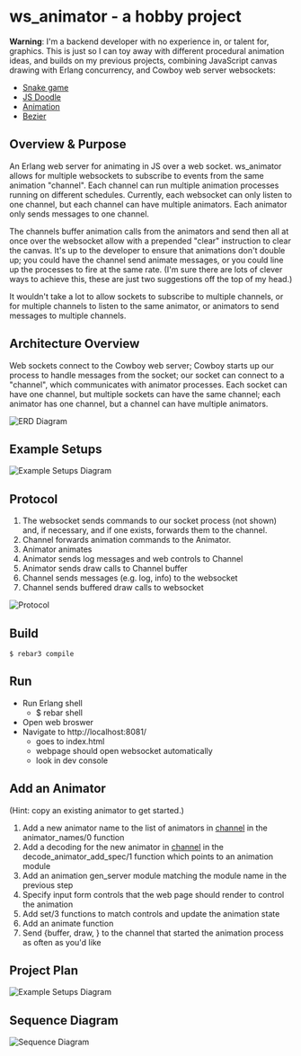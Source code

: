 ws_animator - a hobby project
=====
**Warning**: I'm a backend developer with no experience in, or talent for, graphics. This is just so I can toy away with different procedural animation ideas, and builds on my previous projects, combining JavaScript canvas drawing with Erlang concurrency, and Cowboy web server websockets:
- [Snake game](https://github.com/cwmaguire/snake_game)
- [JS Doodle](https://github.com/cwmaguire/js_doodle)
- [Animation](https://github.com/cwmaguire/animation)
- [Bezier](https://github.com/cwmaguire/bezier)

Overview & Purpose
-----
An Erlang web server for animating in JS over a web socket. ws_animator allows for multiple websockets to subscribe to events from the same animation "channel". Each channel can run multiple animation processes running on different schedules. Currently, each websocket can only listen to one channel, but each channel can have multiple animators. Each animator only sends messages to one channel.

The channels buffer animation calls from the animators and send then all at once over the websocket allow with a prepended "clear" instruction to clear the canvas. It's up to the developer to ensure that animations don't double up; you could have the channel send animate messages, or you could line up the processes to fire at the same rate. (I'm sure there are lots of clever ways to achieve this, these are just two suggestions off the top of my head.)

It wouldn't take a lot to allow sockets to subscribe to multiple channels, or for multiple channels to listen to the same animator, or animators to send messages to multiple channels.

Architecture Overview
-----
Web sockets connect to the Cowboy web server; Cowboy starts up our process to handle messages from the socket; our socket can connect to a "channel", which communicates with animator processes. Each socket can have one channel, but multiple sockets can have the same channel; each animator has one channel, but a channel can have multiple animators.

![ERD Diagram](doc/ws_animate_erd_2025-02-10.drawio.png "ERD")

Example Setups
----
![Example Setups Diagram](doc/ws_animate_erd_examples_2025-02-10.drawio.png "Example Setups")

Protocol
-----
1. The websocket sends commands to our socket process (not shown) and, if necessary, and if one exists, forwards them to the channel.
1. Channel forwards animation commands to the Animator.
1. Animator animates
1. Animator sends log messages and web controls to Channel
1. Animator sends draw calls to Channel buffer
2. Channel sends messages (e.g. log, info) to the websocket
1. Channel sends buffered draw calls to websocket
 
![Protocol](doc/ws_animate_protocol_2025-02-10.drawio.png "Protocol")

Build
-----

    $ rebar3 compile

Run
-----

- Run Erlang shell
  - $ rebar shell
- Open web broswer
- Navigate to http://localhost:8081/
  - goes to index.html
  - webpage should open websocket automatically
  - look in dev console
 
Add an Animator
-----
(Hint: copy an existing animator to get started.)
1. Add a new animator name to the list of animators in [channel](src/ws_anim_channel.erl) in the animator_names/0 function
2. Add a decoding for the new animator in [channel](src/ws_anim_channel.erl) in the decode_animator_add_spec/1 function which points to an animation module
3. Add an animation gen_server module matching the module name in the previous step
4. Specify input form controls that the web page should render to control the animation
5. Add set/3 functions to match controls and update the animation state
6. Add an animate function
7. Send {buffer, draw, <JSON>} to the channel that started the animation process as often as you'd like

Project Plan
-----
![Example Setups Diagram](doc/ws_anim_ideas_2025-02-13.png "Project Planning Document")

Sequence Diagram
-----
![Sequence Diagram](doc/ws_animate_sequence_2025-02-09.drawio.png "Sequence Diagram")
